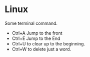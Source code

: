 # Linux
Some terminal command.

- Ctrl+A Jump to the front
- Ctrl+E Jump to the End
- Ctrl+U to clear up to the beginning.
- Ctrl+W to delete just a word.